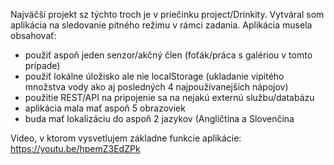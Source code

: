 Najväčší projekt sz týchto troch je v priečinku project/Drinkity. Vytváral som aplikácia na sledovanie pitného režimu v rámci zadania. 
Aplikácia musela obsahovať:
- použiť aspoň jeden senzor/akčný člen (foťák/práca s galériou v tomto prípade)
- použiť lokálne úložisko ale nie localStorage (ukladanie vipitého množstva vody ako aj posledných 4 najpoužívanejších nápojov)
- použitie REST/API na pripojenie sa na nejakú externú službu/databázu 
- aplikácia mala mať aspoň 5 obrazoviek
- buda mať lokalizáciu do aspoň 2 jazykov (Angličtina a Slovenčina

Video, v ktorom vysvetlujem základne funkcie aplikácie: https://youtu.be/hpemZ3EdZPk

